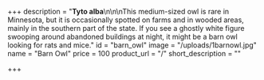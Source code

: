 +++
description = "**Tyto alba**\n\n\nThis medium-sized owl is rare in Minnesota, but it is occasionally spotted on farms and in wooded areas, mainly in the southern part of the state. If you see a ghostly white figure swooping around abandoned buildings at night, it might be a barn owl looking for rats and mice."
id = "barn_owl"
image = "/uploads/1barnowl.jpg"
name = "Barn Owl"
price = 100
product_url = "/"
short_description = ""

+++
